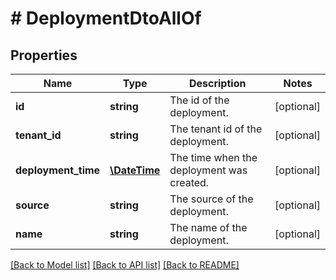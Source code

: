 # # DeploymentDtoAllOf

## Properties

Name | Type | Description | Notes
------------ | ------------- | ------------- | -------------
**id** | **string** | The id of the deployment. | [optional]
**tenant_id** | **string** | The tenant id of the deployment. | [optional]
**deployment_time** | [**\DateTime**](\DateTime.md) | The time when the deployment was created. | [optional]
**source** | **string** | The source of the deployment. | [optional]
**name** | **string** | The name of the deployment. | [optional]

[[Back to Model list]](../../README.md#models) [[Back to API list]](../../README.md#endpoints) [[Back to README]](../../README.md)
